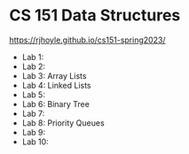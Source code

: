 # CS 151 Data Structures
https://rjhoyle.github.io/cs151-spring2023/

- Lab 1:
- Lab 2:
- Lab 3: Array Lists
- Lab 4: Linked Lists
- Lab 5:
- Lab 6: Binary Tree
- Lab 7:
- Lab 8: Priority Queues
- Lab 9:
- Lab 10:   
